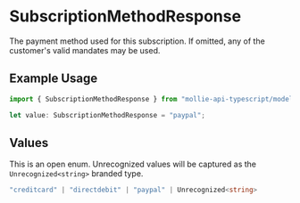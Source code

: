 # SubscriptionMethodResponse

The payment method used for this subscription. If omitted, any of the customer's valid mandates may be used.

## Example Usage

```typescript
import { SubscriptionMethodResponse } from "mollie-api-typescript/models";

let value: SubscriptionMethodResponse = "paypal";
```

## Values

This is an open enum. Unrecognized values will be captured as the `Unrecognized<string>` branded type.

```typescript
"creditcard" | "directdebit" | "paypal" | Unrecognized<string>
```